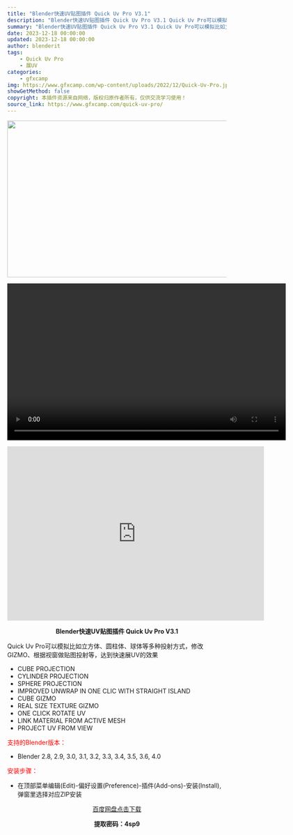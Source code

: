 ```yaml
---
title: "Blender快速UV贴图插件 Quick Uv Pro V3.1"
description: "Blender快速UV贴图插件 Quick Uv Pro V3.1 Quick Uv Pro可以模拟比如立方体、圆柱体、球体等多种投射方式，修改GIZMO、根据视窗做贴图投射等，达到快速展UV的效果 ..."
summary: "Blender快速UV贴图插件 Quick Uv Pro V3.1 Quick Uv Pro可以模拟比如立方体、圆柱体、球体等多种投射方式，修改GIZMO、根据视窗做贴图投射等，达到快速展UV的效果 ..."
date: 2023-12-18 00:00:00
updated: 2023-12-18 00:00:00
author: blenderit
tags: 
    - Quick Uv Pro
    - 展UV
categories:
    - gfxcamp
img: https://www.gfxcamp.com/wp-content/uploads/2022/12/Quick-Uv-Pro.jpg
showGetMethod: false
copyright: 本插件资源来自网络，版权归原作者所有，仅供交流学习使用！
source_link: https://www.gfxcamp.com/quick-uv-pro/
---
```

<div><p><img decoding="async" class="aligncenter size-full wp-image-114480" src="https://www.gfxcamp.com/wp-content/uploads/2022/12/Quick-Uv-Pro-3.jpg" data-src="https://www.gfxcamp.com/wp-content/uploads/2022/12/Quick-Uv-Pro-3.jpg" alt="" width="640" height="360" data-srcset="https://www.gfxcamp.com/wp-content/uploads/2022/12/Quick-Uv-Pro-3.jpg 640w, https://www.gfxcamp.com/wp-content/uploads/2022/12/Quick-Uv-Pro-3-150x84.jpg 150w" data-sizes="(max-width: 640px) 100vw, 640px"><br>
</p><center><div style="width: 640px;" class="wp-video"><!--[if lt IE 9]><script>document.createElement('video');</script><![endif]-->
<video class="wp-video-shortcode" id="video-109138-1" width="640" height="360" preload="true" controls="controls"><source type="video/mp4" src="http://cloud.video.taobao.com/play/u/null/p/1/e/6/t/1/424691567741.mp4?_=1"></source><a href="http://cloud.video.taobao.com/play/u/null/p/1/e/6/t/1/424691567741.mp4">http://cloud.video.taobao.com/play/u/null/p/1/e/6/t/1/424691567741.mp4</a></video></div></center><p style="text-align: center;"><iframe loading="lazy" src="https://player.youku.com/embed/XNjAwNDc0NjAwNA==" width="590" height="400" frameborder="0" allowfullscreen="allowfullscreen" data-mce-fragment="1"></iframe></p><p style="text-align: center;"><strong>Blender快速UV贴图插件 Quick Uv Pro V3.1</strong></p><p>Quick Uv Pro可以模拟比如立方体、圆柱体、球体等多种投射方式，修改GIZMO、根据视窗做贴图投射等，达到快速展UV的效果</p><ul>
<li>CUBE PROJECTION</li>
<li>CYLINDER PROJECTION</li>
<li>SPHERE PROJECTION</li>
<li>IMPROVED UNWRAP IN ONE CLIC WITH STRAIGHT ISLAND</li>
<li>CUBE GIZMO</li>
<li>REAL SIZE TEXTURE GIZMO</li>
<li>ONE CLICK ROTATE UV</li>
<li>LINK MATERIAL FROM ACTIVE MESH</li>
<li>PROJECT UV FROM VIEW</li>
</ul><p style="text-align: left;"><span style="color: #ff0000;">支持的Blender版本：</span></p><ul>
<li style="text-align: left;">Blender 2.8, 2.9, 3.0, 3.1, 3.2, 3.3, 3.4, 3.5, 3.6, 4.0</li>
</ul><p style="text-align: left;"><span style="color: #ff0000;">安装步骤：</span></p><ul>
<li>在顶部菜单编辑(Edit)-偏好设置(Preference)-插件(Add-ons)-安装(Install),弹窗里选择对应ZIP安装</li>
</ul><p style="text-align: center;"><a class="maxbutton-3 maxbutton maxbutton-baidu" target="_blank" rel="noopener" href="https://pan.baidu.com/s/1_0XXPmEZ9GsnEphL6cltLA?pwd=4sp9"><span class="mb-text">百度网盘点击下载</span></a></p><p style="text-align: center;"><strong>提取密码：4sp9</strong></p></div>